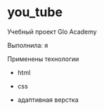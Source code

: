 # you_tube
Учебный проект Glo Academy

Выполнила: я

Применены технологии
- html

- css

- адаптивная верстка
